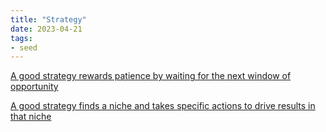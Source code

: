 ```yaml
---
title: "Strategy"
date: 2023-04-21
tags:
- seed
---
```


[A good strategy rewards patience by waiting for the next window of opportunity](/books/Good%20Strategy,%20Bad%20Strategy/A%20good%20strategy%20seeks%20the%20next%20window%20of%20opportunity.md)

[A good strategy finds a niche and takes specific actions to drive results in that niche](/books/Good%20Strategy,%20Bad%20Strategy/A%20good%20strategy%20finds%20a%20niche%20and%20takes%20specific%20actions%20to%20drive%20results%20in%20that%20niche.md)
